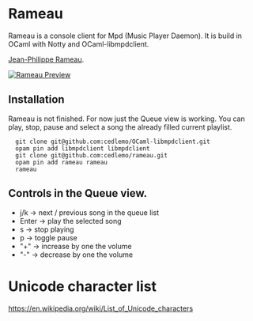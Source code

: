 # Rameau

Rameau is a console client for Mpd (Music Player Daemon). It is build in OCaml
with Notty and OCaml-libmpdclient.

[Jean-Philippe Rameau](https://en.wikipedia.org/wiki/Jean-Philippe_Rameau).


<a href="https://raw.github.com/cedlemo/rameau/master/screenshot.png"><img src="https://raw.github.com/cedlemo/rameau/master/screenshot.png" alt="Rameau Preview"></a>

## Installation

Rameau is not finished. For now just the Queue view is working. You can play,
stop, pause and select a song the already filled current playlist.

```
  git clone git@github.com:cedlemo/OCaml-libmpdclient.git
  opam pin add libmpdclient libmpdclient
  git clone git@github.com:cedlemo/rameau.git
  opam pin add rameau rameau
  rameau
```

## Controls in the Queue view.

 * j/k -> next / previous song in the queue list
 * Enter -> play the selected song
 * s -> stop playing
 * p -> toggle pause
 * "+" -> increase by one the volume
 * "-" -> decrease by one the volume

# Unicode character list
https://en.wikipedia.org/wiki/List_of_Unicode_characters
